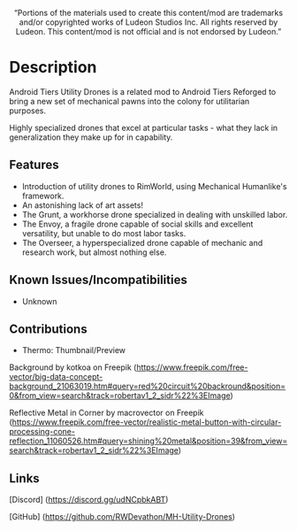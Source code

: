 <p align="center">
	“Portions of the materials used to create this content/mod are trademarks and/or copyrighted works of Ludeon Studios Inc. All rights reserved by Ludeon. This content/mod is not official and is not endorsed by Ludeon.”
</p>

# Description
Android Tiers Utility Drones is a related mod to Android Tiers Reforged to bring a new set of mechanical pawns into the colony for utilitarian purposes.

Highly specialized drones that excel at particular tasks - what they lack in generalization they make up for in capability.

## Features
* Introduction of utility drones to RimWorld, using Mechanical Humanlike's framework.
* An astonishing lack of art assets!
* The Grunt, a workhorse drone specialized in dealing with unskilled labor.
* The Envoy, a fragile drone capable of social skills and excellent versatility, but unable to do most labor tasks.
* The Overseer, a hyperspecialized drone capable of mechanic and research work, but almost nothing else.

## Known Issues/Incompatibilities
* Unknown

## Contributions
* Thermo: Thumbnail/Preview

Background by kotkoa on Freepik
(https://www.freepik.com/free-vector/big-data-concept-background_21063019.htm#query=red%20circuit%20backround&position=0&from_view=search&track=robertav1_2_sidr%22%3EImage)

Reflective Metal in Corner by macrovector on Freepik
(https://www.freepik.com/free-vector/realistic-metal-button-with-circular-processing-cone-reflection_11060526.htm#query=shining%20metal&position=39&from_view=search&track=robertav1_2_sidr%22%3EImage)

## Links
[Discord] (https://discord.gg/udNCpbkABT)

[GitHub] (https://github.com/RWDevathon/MH-Utility-Drones)
